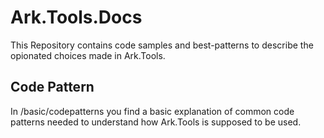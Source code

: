 # Ark.Tools.Docs

This Repository contains code samples and best-patterns to describe the opionated choices made in Ark.Tools.

## Code Pattern

In /basic/codepatterns you find a basic explanation of common code patterns needed to understand how Ark.Tools is supposed to be used.
